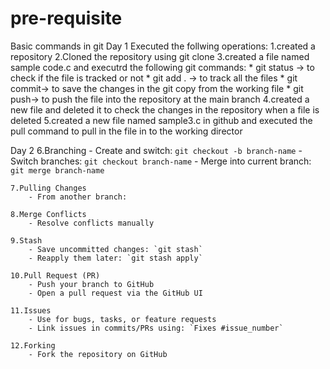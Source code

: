 # pre-requisite
Basic commands in git
Day 1
Executed the follwing operations:
    1.created a repository
    2.Cloned the repository using git clone
    3.created a file named sample code.c and executrd the following git commands:
                    * git status -> to check if the file is tracked or not
                    * git add . -> to track all the files
                    * git commit-> to save the changes in the git copy from the working file
                    * git push-> to push the file into the repository at the main branch
    4.created a new file and deleted it to  check the changes in the repository when a file is deleted
    5.created a new file named sample3.c in github and executed the pull command to pull in the file in to the working director

Day 2
    6.Branching
        - Create and switch: `git checkout -b branch-name`
        - Switch branches: `git checkout branch-name`
        - Merge into current branch: `git merge branch-name`

    7.Pulling Changes
        - From another branch:
        
    8.Merge Conflicts
        - Resolve conflicts manually
        
    9.Stash
        - Save uncommitted changes: `git stash`
        - Reapply them later: `git stash apply`
        
    10.Pull Request (PR)
        - Push your branch to GitHub
        - Open a pull request via the GitHub UI
        
    11.Issues
        - Use for bugs, tasks, or feature requests
        - Link issues in commits/PRs using: `Fixes #issue_number`
        
    12.Forking
        - Fork the repository on GitHub






